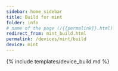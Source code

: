 ```yaml
---
sidebar: home_sidebar
title: Build for mint
folder: info
# name of the page (/{{permalink}}.html)
redirect_from: mint_build.html
permalink: /devices/mint/build
device: mint
---
```

{% include templates/device_build.md %}
